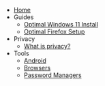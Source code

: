 <!-- TODO: Complete with your own sidebar structure and enable sidebar in index.html - or delete this file. -->

- [Home](/)
- Guides
  * [Optimal Windows 11 Install](/content/guides/win11tutorial.md)
  * [Optimal Firefox Setup](/content/guides/firefoxsetup.md)
- Privacy
  * [What is privacy?](/content/privacy/whatisprivacy.md)
- Tools
  * [Android](/content/tools/android.md)
  * [Browsers](/content/tools/browsers.md)
  * [Password Managers](/content/tools/password-managers.md)
